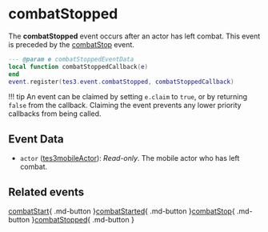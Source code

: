 # combatStopped
<div class="search_terms" style="display: none">combatstopped</div>

<!---
	This file is autogenerated. Do not edit this file manually. Your changes will be ignored.
	More information: https://github.com/MWSE/MWSE/tree/master/docs
-->

The **combatStopped** event occurs after an actor has left combat. This event is preceded by the [combatStop](https://mwse.github.io/MWSE/events/combatStop) event.

```lua
--- @param e combatStoppedEventData
local function combatStoppedCallback(e)
end
event.register(tes3.event.combatStopped, combatStoppedCallback)
```

!!! tip
	An event can be claimed by setting `e.claim` to `true`, or by returning `false` from the callback. Claiming the event prevents any lower priority callbacks from being called.

## Event Data

* `actor` ([tes3mobileActor](../types/tes3mobileActor.md)): *Read-only*. The mobile actor who has left combat.


## Related events

[combatStart](./combatStart.md){ .md-button }[combatStarted](./combatStarted.md){ .md-button }[combatStop](./combatStop.md){ .md-button }[combatStopped](./combatStopped.md){ .md-button }

